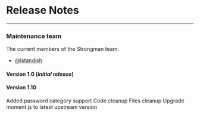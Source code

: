 # Release Notes

---

### Maintenance team

The current members of the Strongman team:

* [@lstandish](https://github.com/lstandish/)

#### Version 1.0 (*initial release*)

#### Version 1.10
Added password category support
Code cleanup
Files cleanup
Upgrade moment.js to latest upstream version
